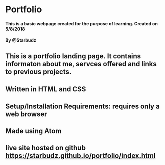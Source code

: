 # Portfolio
#### This is a basic webpage created for the purpose of learning. Created on 5/8/2018
#### By @Starbudz
## This is a portfolio landing page. It contains informaton about me, servces offered and links to previous projects.
## Written in HTML and CSS
## Setup/Installation Requirements: requires only a web browser
## Made using Atom
## live site hosted on github https://starbudz.github.io/portfolio/index.html
